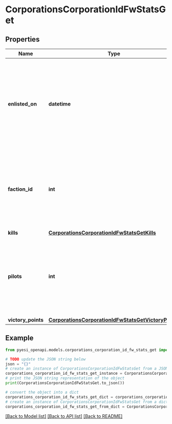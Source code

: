 # CorporationsCorporationIdFwStatsGet


## Properties

Name | Type | Description | Notes
------------ | ------------- | ------------- | -------------
**enlisted_on** | **datetime** | The enlistment date of the given corporation into faction warfare. Will not be included if corporation is not enlisted in faction warfare | [optional] 
**faction_id** | **int** | The faction the given corporation is enlisted to fight for. Will not be included if corporation is not enlisted in faction warfare | [optional] 
**kills** | [**CorporationsCorporationIdFwStatsGetKills**](CorporationsCorporationIdFwStatsGetKills.md) |  | 
**pilots** | **int** | How many pilots the enlisted corporation has. Will not be included if corporation is not enlisted in faction warfare | [optional] 
**victory_points** | [**CorporationsCorporationIdFwStatsGetVictoryPoints**](CorporationsCorporationIdFwStatsGetVictoryPoints.md) |  | 

## Example

```python
from pyesi_openapi.models.corporations_corporation_id_fw_stats_get import CorporationsCorporationIdFwStatsGet

# TODO update the JSON string below
json = "{}"
# create an instance of CorporationsCorporationIdFwStatsGet from a JSON string
corporations_corporation_id_fw_stats_get_instance = CorporationsCorporationIdFwStatsGet.from_json(json)
# print the JSON string representation of the object
print(CorporationsCorporationIdFwStatsGet.to_json())

# convert the object into a dict
corporations_corporation_id_fw_stats_get_dict = corporations_corporation_id_fw_stats_get_instance.to_dict()
# create an instance of CorporationsCorporationIdFwStatsGet from a dict
corporations_corporation_id_fw_stats_get_from_dict = CorporationsCorporationIdFwStatsGet.from_dict(corporations_corporation_id_fw_stats_get_dict)
```
[[Back to Model list]](../README.md#documentation-for-models) [[Back to API list]](../README.md#documentation-for-api-endpoints) [[Back to README]](../README.md)


